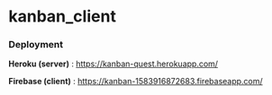 # kanban_client

### **Deployment**

**Heroku (server)** : https://kanban-quest.herokuapp.com/

**Firebase (client)** : https://kanban-1583916872683.firebaseapp.com/
